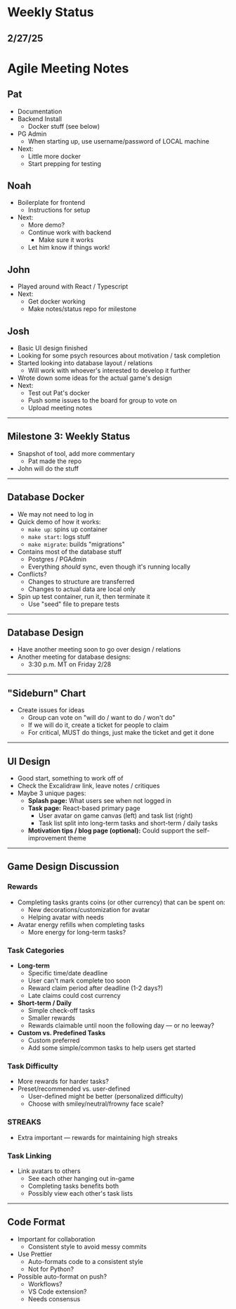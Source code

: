# Weekly Status

## 2/27/25
# Agile Meeting Notes

## Pat
- Documentation
- Backend Install
    - Docker stuff (see below)
- PG Admin
    - When starting up, use username/password of LOCAL machine
- Next:
    - Little more docker
    - Start prepping for testing

## Noah
- Boilerplate for frontend
    - Instructions for setup
- Next:
    - More demo?
    - Continue work with backend
        - Make sure it works
    - Let him know if things work!

## John
- Played around with React / Typescript
- Next:
    - Get docker working
    - Make notes/status repo for milestone

## Josh
- Basic UI design finished
- Looking for some psych resources about motivation / task completion
- Started looking into database layout / relations
    - Will work with whoever's interested to develop it further
- Wrote down some ideas for the actual game's design
- Next:
    - Test out Pat's docker
    - Push some issues to the board for group to vote on
    - Upload meeting notes

---

## Milestone 3: Weekly Status
- Snapshot of tool, add more commentary
    - Pat made the repo
- John will do the stuff

---

## Database Docker
- We may not need to log in
- Quick demo of how it works:
    - `make up`: spins up container
    - `make start`: logs stuff
    - `make migrate`: builds "migrations"
- Contains most of the database stuff
    - Postgres / PGAdmin
    - Everything *should* sync, even though it's running locally
- Conflicts?
    - Changes to structure are transferred
    - Changes to actual data are local only
- Spin up test container, run it, then terminate it
    - Use "seed" file to prepare tests

---

## Database Design
- Have another meeting soon to go over design / relations
- Another meeting for database designs:
    - 3:30 p.m. MT on Friday 2/28

---

## "Sideburn" Chart
- Create issues for ideas
    - Group can vote on "will do / want to do / won't do"
    - If we will do it, create a ticket for people to claim
    - For critical, MUST do things, just make the ticket and get it done

---

## UI Design
- Good start, something to work off of
- Check the Excalidraw link, leave notes / critiques
- Maybe 3 unique pages:
    - **Splash page:** What users see when not logged in
    - **Task page:** React-based primary page
        - User avatar on game canvas (left) and task list (right)
        - Task list split into long-term tasks and short-term / daily tasks
    - **Motivation tips / blog page (optional):** Could support the self-improvement theme

---

## Game Design Discussion
### Rewards
- Completing tasks grants coins (or other currency) that can be spent on:
    - New decorations/customization for avatar
    - Helping avatar with needs
- Avatar energy refills when completing tasks
    - More energy for long-term tasks?

### Task Categories
- **Long-term**
    - Specific time/date deadline
    - User can't mark complete too soon
    - Reward claim period after deadline (1-2 days?)
    - Late claims could cost currency
- **Short-term / Daily**
    - Simple check-off tasks
    - Smaller rewards
    - Rewards claimable until noon the following day — or no leeway?
- **Custom vs. Predefined Tasks**
    - Custom preferred
    - Add some simple/common tasks to help users get started

### Task Difficulty
- More rewards for harder tasks?
- Preset/recommended vs. user-defined
    - User-defined might be better (personalized difficulty)
    - Choose with smiley/neutral/frowny face scale?

### STREAKS
- Extra important — rewards for maintaining high streaks

### Task Linking
- Link avatars to others
    - See each other hanging out in-game
    - Completing tasks benefits both
    - Possibly view each other's task lists

---

## Code Format
- Important for collaboration
    - Consistent style to avoid messy commits
- Use Prettier
    - Auto-formats code to a consistent style
    - Not for Python?
- Possible auto-format on push?
    - Workflows?
    - VS Code extension?
    - Needs consensus